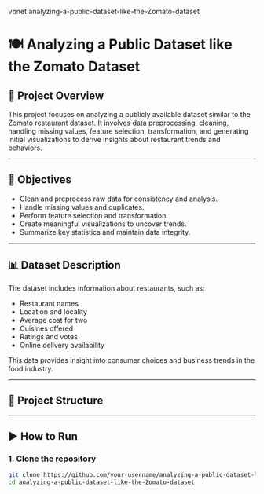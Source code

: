 vbnet
analyzing-a-public-dataset-like-the-Zomato-dataset

# 🍽️ Analyzing a Public Dataset like the Zomato Dataset

## 📌 Project Overview

This project focuses on analyzing a publicly available dataset similar to the Zomato restaurant dataset. It involves data preprocessing, cleaning, handling missing values, feature selection, transformation, and generating initial visualizations to derive insights about restaurant trends and behaviors.

---

## 🧠 Objectives

- Clean and preprocess raw data for consistency and analysis.
- Handle missing values and duplicates.
- Perform feature selection and transformation.
- Create meaningful visualizations to uncover trends.
- Summarize key statistics and maintain data integrity.

---

## 📊 Dataset Description

The dataset includes information about restaurants, such as:

- Restaurant names
- Location and locality
- Average cost for two
- Cuisines offered
- Ratings and votes
- Online delivery availability

This data provides insight into consumer choices and business trends in the food industry.

---

## 📁 Project Structure



---

## ▶️ How to Run

### 1. Clone the repository
```bash
git clone https://github.com/your-username/analyzing-a-public-dataset-like-the-Zomato-dataset.git
cd analyzing-a-public-dataset-like-the-Zomato-dataset


